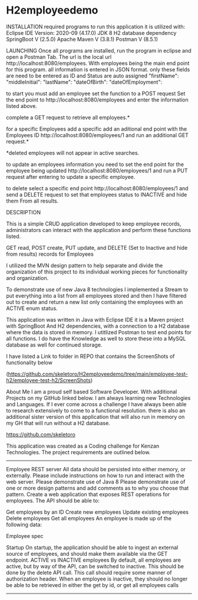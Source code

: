 # H2employeedemo
INSTALLATION
required programs to run this application it is utilized with:
Eclipse IDE Version: 2020-09 (4.17.0)
JDK 8
H2 database dependency
SpringBoot V (2.5.0)
Apache Maven V (3.8.1)
Postman V (8.5.1)

LAUNCHING
Once all programs are installed, run the program in eclipse and open a Postman Tab. 
The url is the local url http://localhost:8080/employees.
With employees being the main end point for this program.
all information is entered in JSON format. only these fields are need to be entered as ID and Status are auto assigned
"firstName": 
"middleInitial": 
"lastName":
"dateOfBirth":
"dateOfEmployment":

to start you must add an employee set the function to a POST request
Set the end point to http://localhost:8080/employees and enter the information listed above.

complete a GET request to retrieve all employees.*

for a specific Employees add a specific add an aditional end point with the Employees ID http://localhost:8080/employees/1 
and run an additional GET request.*

*deleted employees will not appear in active searches. 

to update an employees information you need to set the end point for the employee being updated http://localhost:8080/employees/1 
and run a PUT request after entering to update a specific employee. 

to delete select a specific end point http://localhost:8080/employees/1 and send a DELETE request to set that employees status to INACTIVE 
and hide them From all results.


DESCRIPTION

This is a simple CRUD application developed to keep employee records, administrators can interact with the application and perform these functions listed. 

GET read, POST create, PUT update, and DELETE (Set to Inactive and hide from results) records for Employees

I utilized the MVN design pattern to help separate and divide the organization of this project to its individual working pieces for functionality and organization.

To demonstrate use of new Java 8 technologies I implemented a Stream to put everything into a list from all employees stored and then I have filtered out to create and return a new list only containing the employees with an ACTIVE enum status.

This application was written in Java with Eclipse IDE it is a Maven project with SpringBoot And H2 dependencies, with a connection to a H2 database where the data is stored in memory. I utitlized Postman to test end points for all functions. I do have the Knowledge as well to store these into a MySQL database as well for continued storage.

I have listed a Link to folder in REPO that contains the ScreenShots of functionality below

(https://github.com/skeletoro/H2employeedemo/tree/main/employee-test-h2/employee-test-h2/ScreenShots)

About Me
I am a proud self based Software Developer. With additional Projects on my GitHub linked below. I am always learning new Technologies and Languages. If I ever come across a challenge I have always been able to research extensively to come to a functional resolution. there is also an additional sister version of this application that will also run in memory on my GH that will run without a H2 database.

https://github.com/skeletoro

This application was created as a Coding challenge for Kenzan Technologies. The project requirements are outlined below.
____________________________________________________________________________________________________________________________________________________________________________________________
Employee REST server
All data should be persisted into either memory, or externally. Please include instructions on how to run and interact with the web server.
Please demonstrate use of Java 8
Please demonstrate use of one or more design patterns and add comments as to why you choose that pattern.
Create a web application that exposes REST operations for employees. The API should be able to:

Get employees by an ID
Create new employees
Update existing employees
Delete employees
Get all employees
An employee is made up of the following data:

Employee spec
 
Startup
On startup, the application should be able to ingest an external source of employees, and should make them available via the GET endpoint.
ACTIVE vs INACTIVE employees
By default, all employees are active, but by way of the API, can be switched to inactive. This should be done by the delete API call. This call should require some manner of authorization header.
When an employee is inactive, they should no longer be able to be retrieved in either the get by id, or get all employees calls
____________________________________________________________________________________________________________________________________________________________________________________________